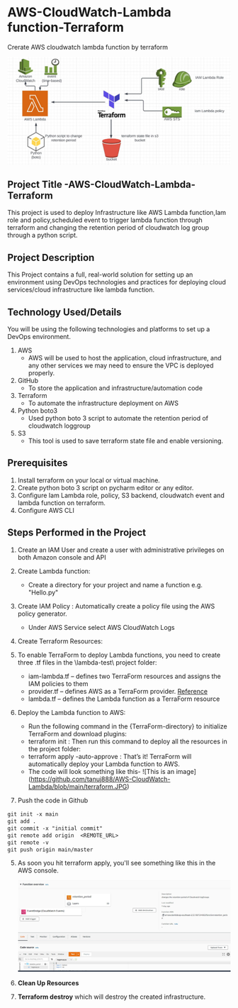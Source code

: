 # AWS-CloudWatch-Lambda function-Terraform
Crerate AWS cloudwatch lambda function by terraform

![This is an image](https://github.com/tanuj888/AWS-CloudWatch-Lambda/blob/main/AWS-LAMBDA.JPG)
## Project Title -AWS-CloudWatch-Lambda-Terraform
This project is used to deploy Infrastructure like AWS Lambda function,Iam role and policy,scheduled event to trigger lambda function through terraform and changing the retention period of cloudwatch log group through a python script.
## Project Description
This Project contains a full, real-world solution for setting up an environment using DevOps technologies and practices for deploying cloud services/cloud infrastructure like lambda function.
## Technology Used/Details
You will be using the following technologies and platforms to set up a DevOps environment.
1. AWS 
   - AWS will be used to host the application, cloud infrastructure, and any other services we may need to ensure the VPC is deployed properly.
2. GitHub
   - To store the application and infrastructure/automation code
3. Terraform
   - To automate the infrastructure deployment on AWS 
4. Python boto3
    - Used python boto 3 script to automate the retention period of cloudwatch loggroup
5. S3
    - This tool is used to save terraform state file and enable versioning.
## Prerequisites
1. Install terraform on your local or virtual machine.
2. Create python boto 3 script on pycharm editor or any editor.
3. Configure Iam Lambda role, policy, S3 backend, cloudwatch event and lambda function on terraform.
5. Configure AWS CLI

## Steps Performed in the Project
1. Create an IAM User  and create a user with administrative privileges on both Amazon console and API
2. Create Lambda function:
    - Create a directory for your project and name a function e.g. "Hello.py"
3. Create IAM Policy : Automatically create a policy file using the AWS policy generator.
    - Under AWS Service select AWS CloudWatch Logs
4. Create Terraform Resources:
5. To enable TerraForm to deploy Lambda functions, you need to create three .tf files in the \lambda-test\ project folder:
    - iam-lambda.tf – defines two TerraForm resources and assigns the IAM policies to them
    - provider.tf – defines AWS as a TerraForm provider. [Reference](https://registry.terraform.io/providers/hashicorp/aws/latest/docs)
    - lambda.tf – defines the Lambda function as a TerraForm resource
6. Deploy the Lambda function to AWS:
   - Run the following command in the {TerraForm-directory} to initialize TerraForm and download plugins:
   - terraform init : Then run this command to deploy all the resources in the project folder:
   - terraform apply -auto-approve : That’s it! TerraForm will automatically deploy your Lambda function to AWS.
   - The code will look something like this-
   ![This is an image] (https://github.com/tanuj888/AWS-CloudWatch-Lambda/blob/main/terraform.JPG)
     
8. Push the code in Github
 ````
 git init -x main
 git add .
 git commit -x "initial commit"
 git remote add origin  <REMOTE_URL> 
 git remote -v
 git push origin main/master
 ````
5. As soon you hit terraform apply, you'll see something like this in the AWS console.

   ![](https://github.com/tanuj888/AWS-CloudWatch-Lambda/blob/main/LAMBDA_FN.JPG) 
6. **Clean Up Resources**
7. **Terraform destroy**  which will destroy the created infrastructure. 

